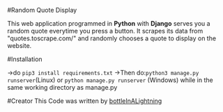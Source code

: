 #Random Quote Display

This web application programmed in **Python** with **Django** serves you a random quote everytime you press a button.
It scrapes its data from "quotes.toscrape.com/" and randomly chooses a quote to display on the website.

#Installation 

->do `pip3 install requirements.txt`
->Then do:`python3 manage.py runserver`(Linux) or `python manage.py runserver` (Windows) while in the same working directory as manage.py

#Creator
This Code was written by [bottleInALightning](https://github.com/bottleInALightning)
